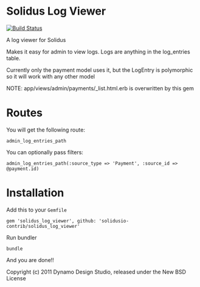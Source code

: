 Solidus Log Viewer
==============

[![Build Status](https://travis-ci.org/solidusio-contrib/solidus_log_viewer.svg?branch=master)](https://travis-ci.org/solidusio-contrib/solidus_log_viewer)

A log viewer for Solidus

Makes it easy for admin to view logs. Logs are anything in the log_entries table.

Currently only the payment model uses it, but the LogEntry is polymorphic so it will work with any other model

NOTE: app/views/admin/payments/_list.html.erb is overwritten by this gem


Routes
==========

You will get the following route:

`admin_log_entries_path`

You can optionally pass filters:

`admin_log_entries_path(:source_type => 'Payment', :source_id => @payment.id)`

Installation
=======

Add this to your `Gemfile`

`gem 'solidus_log_viewer', github: 'solidusio-contrib/solidus_log_viewer'`

Run bundler

`bundle`

And you are done!!

Copyright (c) 2011 Dynamo Design Studio, released under the New BSD License
